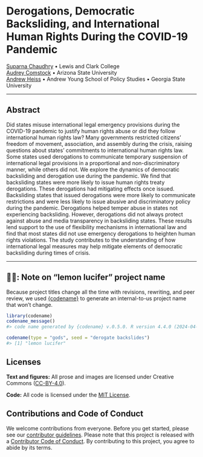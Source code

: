 

<!-- README.md is generated from README.qmd. Please edit that file -->

# Derogations, Democratic Backsliding, and International Human Rights During the COVID-19 Pandemic

[Suparna Chaudhry](https://www.suparnachaudhry.com/) • Lewis and Clark
College  
[Audrey Comstock](https://audreylcomstock.weebly.com/) • Arizona State
University  
[Andrew Heiss](https://www.andrewheiss.com/) • Andrew Young School of
Policy Studies • Georgia State University

<!-- badges: start -->
<!-- badges: end -->

------------------------------------------------------------------------

## Abstract

Did states misuse international legal emergency provisions during the
COVID-19 pandemic to justify human rights abuse or did they follow
international human rights law? Many governments restricted citizens’
freedom of movement, association, and assembly during the crisis,
raising questions about states’ commitments to international human
rights law. Some states used derogations to communicate temporary
suspension of international legal provisions in a proportional and
non-discriminatory manner, while others did not. We explore the dynamics
of democratic backsliding and derogation use during the pandemic. We
find that backsliding states were more likely to issue human rights
treaty derogations. These derogations had mitigating effects once
issued. Backsliding states that issued derogations were more likely to
communicate restrictions and were less likely to issue abusive and
discriminatory policy during the pandemic. Derogations helped temper
abuse in states not experiencing backsliding. However, derogations did
not always protect against abuse and media transparency in backsliding
states. These results lend support to the use of flexibility mechanisms
in international law and find that most states did not use emergency
derogations to heighten human rights violations. The study contributes
to the understanding of how international legal measures may help
mitigate elements of democratic backsliding during times of crisis.

------------------------------------------------------------------------

## 🍋👿: Note on “lemon lucifer” project name

Because project titles change all the time with revisions, rewriting,
and peer review, we used [{codename}](http://svmiller.com/codename/) to
generate an internal-to-us project name that won’t change.

``` r
library(codename)
codename_message()
#> code name generated by {codename} v.0.5.0. R version 4.4.0 (2024-04-24).

codename(type = "gods", seed = "derogate backslides")
#> [1] "lemon lucifer"
```

## Licenses

**Text and figures:** All prose and images are licensed under Creative
Commons ([CC-BY-4.0](http://creativecommons.org/licenses/by/4.0/)).

**Code:** All code is licensed under the [MIT License](LICENSE.md).

## Contributions and Code of Conduct

We welcome contributions from everyone. Before you get started, please
see our [contributor guidelines](CONTRIBUTING.md). Please note that this
project is released with a [Contributor Code of
Conduct](https://contributor-covenant.org/version/2/0/CODE_OF_CONDUCT.html).
By contributing to this project, you agree to abide by its terms.
